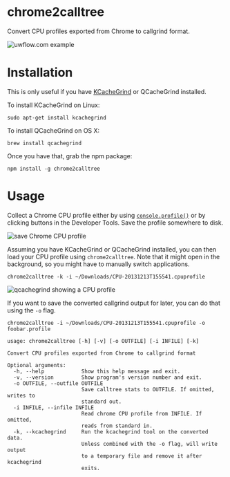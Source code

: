 # chrome2calltree

Convert CPU profiles exported from Chrome to callgrind format.

![uwflow.com example](http://i.imgur.com/yWHKvzQ.png)

# Installation

This is only useful if you have [KCacheGrind][1] or QCacheGrind installed.

To install KCacheGrind on Linux:

```
sudo apt-get install kcachegrind
```

To install QCacheGrind on OS X:

```
brew install qcachegrind
```

Once you have that, grab the npm package:

```
npm install -g chrome2calltree
```

# Usage

Collect a Chrome CPU profile either by using [`console.profile()`][2] or by 
clicking buttons in the Developer Tools. Save the profile somewhere to disk.

![save Chrome CPU profile](http://i.imgur.com/eoiOesw.png)

Assuming you have KCacheGrind or QCacheGrind installed, you can then load your 
CPU profile using `chrome2calltree`. Note that it might open in the background, 
so you might have to manually switch applications.

```
chrome2calltree -k -i ~/Downloads/CPU-20131213T155541.cpuprofile
```

![qcachegrind showing a CPU profile](http://i.imgur.com/yaGMJNA.png)

If you want to save the converted callgrind output for later, you can do that 
using the `-o` flag.

```
chrome2calltree -i ~/Downloads/CPU-20131213T155541.cpuprofile -o foobar.profile
```

```
usage: chrome2calltree [-h] [-v] [-o OUTFILE] [-i INFILE] [-k]

Convert CPU profiles exported from Chrome to callgrind format

Optional arguments:
  -h, --help            Show this help message and exit.
  -v, --version         Show program's version number and exit.
  -o OUTFILE, --outfile OUTFILE
                        Save calltree stats to OUTFILE. If omitted, writes to
                        standard out.
  -i INFILE, --infile INFILE
                        Read chrome CPU profile from INFILE. If omitted,
                        reads from standard in.
  -k, --kcachegrind     Run the kcachegrind tool on the converted data.
                        Unless combined with the -o flag, will write output
                        to a temporary file and remove it after kcachegrind
                        exits.
```

[1]: http://kcachegrind.sourceforge.net/html/Download.html
[2]: https://developers.google.com/chrome-developer-tools/docs/console-api#consoleprofilelabel

